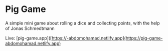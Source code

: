 # Pig Game

A simple mini game about rolling a dice and collecting points, with the help of Jonas Schmedtmann

Live: [pig-game.app]([https://-abdomohamad.netlify.app](https://pig-game-abdomohamad.netlify.app)
